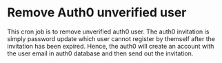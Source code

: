 # Remove Auth0 unverified user

This cron job is to remove unverified auth0 user. The auth0 invitation is simply password update which user cannot register by themself after the invitation has been expired. Hence, the auth0 will create an account with the user email in auth0 database and then send out the invitation.
